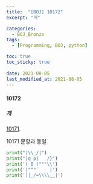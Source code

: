 ```yaml
---
title:  "[BOJ] 10172"
excerpt: "개"

categories:
  - BOJ_Bronze
tags:
  - [Programming, BOJ, python]

toc: true
toc_sticky: true
 
date: 2021-08-05
last_modified_at: 2021-08-05
---
```

#### 10172
##### 개

[10171](https://stevearsenelee.github.io/boj_class1/BOJ-10171/).

10171 문항과 동일

```python
print("|\\_/|")
print("|q p|   /}")
print('( 0 )"""\\')
print('|"^"`    |')
print('||_/=\\\\__|')
```